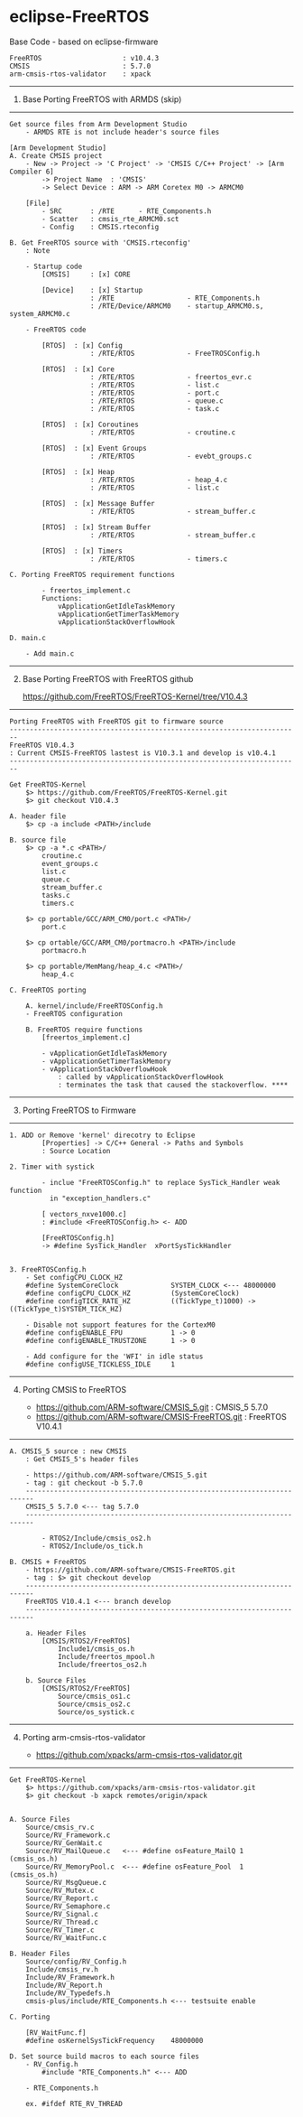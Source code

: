 # eclipse-FreeRTOS

Base Code
	- based on eclipse-firmware

	FreeRTOS					: v10.4.3
	CMSIS						: 5.7.0
	arm-cmsis-rtos-validator	: xpack

--------------------------------------------------------------------------------
1. Base Porting FreeRTOS with ARMDS (skip)
--------------------------------------------------------------------------------

	Get source files from Arm Development Studio
		- ARMDS RTE is not include header's source files

	[Arm Development Studio]
	A. Create CMSIS project
		- New -> Project -> 'C Project' -> 'CMSIS C/C++ Project' -> [Arm Compiler 6] 
			-> Project Name  : 'CMSIS' 
			-> Select Device : ARM -> ARM Coretex M0 -> ARMCM0

		[File]
			- SRC		: /RTE		- RTE_Components.h
			- Scatter	: cmsis_rte_ARMCM0.sct
			- Config	: CMSIS.rteconfig	

	B. Get FreeRTOS source with 'CMSIS.rteconfig'
		: Note

		- Startup code
			[CMSIS]		: [x] CORE
						
			[Device]	: [x] Startup
						: /RTE					- RTE_Components.h
						: /RTE/Device/ARMCM0	- startup_ARMCM0.s, system_ARMCM0.c
							
		- FreeRTOS code

			[RTOS]	: [x] Config 
						: /RTE/RTOS				- FreeTROSConfig.h

			[RTOS]	: [x] Core 
						: /RTE/RTOS				- freertos_evr.c
						: /RTE/RTOS				- list.c
						: /RTE/RTOS				- port.c
						: /RTE/RTOS				- queue.c
						: /RTE/RTOS				- task.c

			[RTOS]	: [x] Coroutines 
						: /RTE/RTOS				- croutine.c

			[RTOS]	: [x] Event Groups 
						: /RTE/RTOS				- evebt_groups.c

			[RTOS]	: [x] Heap 
						: /RTE/RTOS				- heap_4.c
						: /RTE/RTOS				- list.c

			[RTOS]	: [x] Message Buffer 
						: /RTE/RTOS				- stream_buffer.c

			[RTOS]	: [x] Stream Buffer 
						: /RTE/RTOS				- stream_buffer.c

			[RTOS]	: [x] Timers
						: /RTE/RTOS				- timers.c
						
	C. Porting FreeRTOS requirement functions 

			- freertos_implement.c
			Functions:
				vApplicationGetIdleTaskMemory
				vApplicationGetTimerTaskMemory
				vApplicationStackOverflowHook

	D. main.c

		- Add main.c

--------------------------------------------------------------------------------
2. Base Porting FreeRTOS with FreeRTOS github

	https://github.com/FreeRTOS/FreeRTOS-Kernel/tree/V10.4.3 
--------------------------------------------------------------------------------

	Porting FreeRTOS with FreeRTOS git to firmware source
	------------------------------------------------------------------------
	FreeRTOS V10.4.3
	: Current CMSIS-FreeRTOS lastest is V10.3.1 and develop is v10.4.1
	------------------------------------------------------------------------

	Get FreeRTOS-Kernel
		$> https://github.com/FreeRTOS/FreeRTOS-Kernel.git
		$> git checkout V10.4.3 

	A. header file
		$> cp -a include <PATH>/include 

	B. source file
		$> cp -a *.c <PATH>/
			croutine.c
			event_groups.c
			list.c
			queue.c
			stream_buffer.c
			tasks.c
			timers.c

		$> cp portable/GCC/ARM_CM0/port.c <PATH>/
			port.c

		$> cp ortable/GCC/ARM_CM0/portmacro.h <PATH>/include
			portmacro.h

		$> cp portable/MemMang/heap_4.c <PATH>/
			heap_4.c

	C. FreeRTOS porting	

		A. kernel/include/FreeRTOSConfig.h
		- FreeRTOS configuration

		B. FreeRTOS require functions
			[freertos_implement.c]

			- vApplicationGetIdleTaskMemory
			- vApplicationGetTimerTaskMemory
			- vApplicationStackOverflowHook
				: called by vApplicationStackOverflowHook
 				: terminates the task that caused the stackoverflow. ****

--------------------------------------------------------------------------------
3. Porting FreeRTOS to Firmware
--------------------------------------------------------------------------------
	1. ADD or Remove 'kernel' direcotry to Eclipse
			[Properties] -> C/C++ General -> Paths and Symbols
			: Source Location
		
	2. Timer with systick

			- inclue "FreeRTOSConfig.h" to replace SysTick_Handler weak function
			  in "exception_handlers.c"

			[ vectors_nxve1000.c]
			: #include <FreeRTOSConfig.h> <- ADD

			[FreeRTOSConfig.h]
			-> #define SysTick_Handler	xPortSysTickHandler


	3. FreeRTOSConfig.h
		- Set configCPU_CLOCK_HZ
		#define	SystemCoreClock				SYSTEM_CLOCK <--- 48000000
		#define configCPU_CLOCK_HZ         	(SystemCoreClock)
		#define configTICK_RATE_HZ          ((TickType_t)1000) -> ((TickType_t)SYSTEM_TICK_HZ)

		- Disable not support features for the CortexM0 
		#define configENABLE_FPU           	1 -> 0
		#define configENABLE_TRUSTZONE     	1 -> 0

		- Add configure for the 'WFI' in idle status
		#define configUSE_TICKLESS_IDLE   	1

--------------------------------------------------------------------------------
4. Porting CMSIS to FreeRTOS
		
	- https://github.com/ARM-software/CMSIS_5.git			: CMSIS_5 5.7.0
	- https://github.com/ARM-software/CMSIS-FreeRTOS.git	: FreeRTOS V10.4.1
--------------------------------------------------------------------------------

	A. CMSIS_5 source : new CMSIS
		: Get CMSIS_5's header files

		- https://github.com/ARM-software/CMSIS_5.git
		- tag : git checkout -b 5.7.0
		------------------------------------------------------------------------
		CMSIS_5 5.7.0 <--- tag 5.7.0 
		------------------------------------------------------------------------

			- RTOS2/Include/cmsis_os2.h
			- RTOS2/Include/os_tick.h

	B. CMSIS + FreeRTOS
		- https://github.com/ARM-software/CMSIS-FreeRTOS.git
		- tag : $> git checkout develop 
		------------------------------------------------------------------------
		FreeRTOS V10.4.1 <--- branch develop
		------------------------------------------------------------------------

		a. Header Files
			[CMSIS/RTOS2/FreeRTOS]
				Include1/cmsis_os.h
				Include/freertos_mpool.h
				Include/freertos_os2.h
		
		b. Source Files
			[CMSIS/RTOS2/FreeRTOS]
				Source/cmsis_os1.c
				Source/cmsis_os2.c
				Source/os_systick.c

--------------------------------------------------------------------------------
4. Porting arm-cmsis-rtos-validator 
	
	- https://github.com/xpacks/arm-cmsis-rtos-validator.git
--------------------------------------------------------------------------------

	Get FreeRTOS-Kernel
		$> https://github.com/xpacks/arm-cmsis-rtos-validator.git
		$> git checkout -b xapck remotes/origin/xpack 


	A. Source Files
		Source/cmsis_rv.c
		Source/RV_Framework.c
		Source/RV_GenWait.c
		Source/RV_MailQueue.c	<--- #define osFeature_MailQ 1 (cmsis_os.h)
		Source/RV_MemoryPool.c	<--- #define osFeature_Pool  1 (cmsis_os.h)
		Source/RV_MsgQueue.c
		Source/RV_Mutex.c
		Source/RV_Report.c
		Source/RV_Semaphore.c
		Source/RV_Signal.c
		Source/RV_Thread.c
		Source/RV_Timer.c
		Source/RV_WaitFunc.c

	B. Header Files
		Source/config/RV_Config.h
		Include/cmsis_rv.h
		Include/RV_Framework.h
		Include/RV_Report.h
		Include/RV_Typedefs.h
		cmsis-plus/include/RTE_Components.h	<--- testsuite enable
	
	C. Porting

		[RV_WaitFunc.f]
		#define osKernelSysTickFrequency	48000000

	D. Set source build macros to each source files
		- RV_Config.h
			#include "RTE_Components.h"	<--- ADD

		- RTE_Components.h

		ex. #ifdef RTE_RV_THREAD
